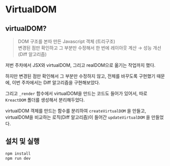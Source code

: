 # VirtualDOM

## virtualDOM?

> DOM 구조를 본따 만든 Javascript 객체 (트리구조)   
> 변경된 점만 확인하고 그 부분만 수정해서 한 번에 레이아웃 계산 → 성능 개선 (Diff 알고리즘)

저번 주차에서 JSX와 virtualDOM, 그리고 realDOM으로 옮기는 작업까지 했다.

하지만 변경된 점만 확인해서 그 부분만 수정하지 않고, 전체를 바꾸도록 구현했기 때문에, 이번 주차에서는 Diff 알고리즘을 구현해보았다.

그리고 `_render` 함수에서 virtualDOM을 만드는 코드도 들어가 있어서, 따로 `KreactDOM` 폴더를 생성해서 분리해두었다.

virtualDOM 객체를 만드는 함수를 분리하여 `createVirtualDOM` 을 만들고, virtualDOM을 비교하는 로직(Diff 알고리즘)이 들어간 `updateVirtualDOM` 을 만들었다.

## 설치 및 실행
```bash
npm install
npm run dev
```

